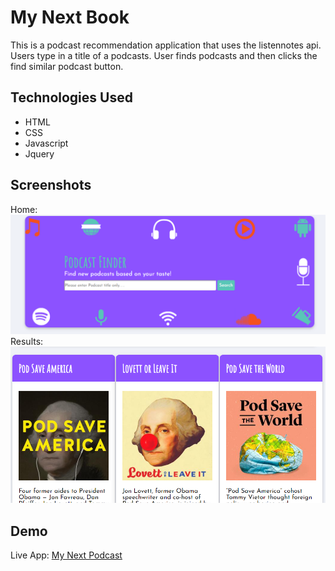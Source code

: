 # My Next Book
This is a podcast recommendation application that uses the listennotes api. Users type in a title of a podcasts. User finds podcasts and then clicks the find similar podcast button.

## Technologies Used
* HTML 
* CSS
* Javascript
* Jquery

## Screenshots
Home: ![Alt](/images/Podcast-home.PNG "Title")
Results: ![Alt](/images/podcast-results.PNG "Results")

## Demo
Live App: [My Next Podcast][1] 

[1]: https://agyeiyb.github.io/My-Next-Podcast// "Title"


